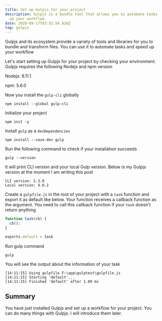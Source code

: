 ```yaml
---
title: Set up Gulpjs for your project
description: Gulpjs is a bundle tool that allows you to automate tasks and speed
  up your workflow
date: 2020-09-17T03:52:54.916Z
tag: gulpjs
---
```

Gulpjs and its ecosystem provide a variety of tools and libraries for you to bundle and transform files. You can use it to automate tasks and speed up your workflow

Let's start setting up Gulpjs for your project by checking your environment. Gulpjs requires the following Nodejs and npm version

Nodejs: 8.11.1

npm: 5.6.0

Now you install the `gulp-cli` globally

```
npm install --global gulp-cli
```

Initialize your project

```
npm init -y
```

Install `gulp` as a `devDependencies`

```
npm install --save-dev gulp
```

Run the following command to check if your installation succeeds

```
gulp --version
```

It will print CLI version and your local Gulp version. Below is my Gulpjs version at the moment I am writing this post 

```
CLI version: 2.3.0  
Local version: 4.0.2
```

Create a `gulpfile.js` in the root of your project with a `task` function and export it as default like below. Your function receives a callback function as the argument. You need to call this callback function if your `task` doesn't return anything

```javascript
function task(cb) {
  cb();
}

exports.default = task
```

Run gulp command

```
gulp
```

You will see the output about the information of your task

```
[14:11:15] Using gulpfile F:\app\gulptest\gulpfile.js
[14:11:15] Starting 'default'...
[14:11:15] Finished 'default' after 1.89 ms
```

## Summary

You have just installed Gulpjs and set up a workflow for your project. You can do many things with Gulpjs. I will introduce them later.